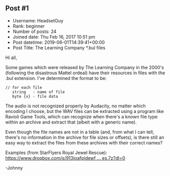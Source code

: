 ## Post #1
- Username: HeadsetGuy
- Rank: beginner
- Number of posts: 24
- Joined date: Thu Feb 16, 2017 10:51 pm
- Post datetime: 2019-06-01T14:39:41+00:00
- Post Title: The Learning Company *.bul files

Hi all,

Some games which were released by The Learning Company in the 2000's (following the disastrous Mattel ordeal) have their resources in files with the .bul extension. I've determined the format to be:

```
// for each file
   string   - name of file
   byte {x} - file data

```


The audio is not recognized properly by Audacity, no matter which encoding I choose, but the WAV files can be extracted using a program like Ravioli Game Tools, which can recognize when there's a known file type within an archive and extract that (albeit with a generic name).

Even though the file names are not in a table (and, from what I can tell, there's no information in the archive for file sizes or offsets), is there still an easy way to extract the files from these archives with their correct names?

Examples (from StarFlyers Royal Jewel Rescue): [https://www.dropbox.com/s/913joafpidewf ... es.7z?dl=0](https://www.dropbox.com/s/913joafpidewfvx/bul%20examples.7z?dl=0)

-Johnny
